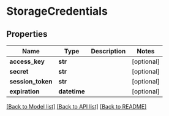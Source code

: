 # StorageCredentials


## Properties
Name | Type | Description | Notes
------------ | ------------- | ------------- | -------------
**access_key** | **str** |  | [optional] 
**secret** | **str** |  | [optional] 
**session_token** | **str** |  | [optional] 
**expiration** | **datetime** |  | [optional] 

[[Back to Model list]](../README.md#documentation-for-models) [[Back to API list]](../README.md#documentation-for-api-endpoints) [[Back to README]](../README.md)


